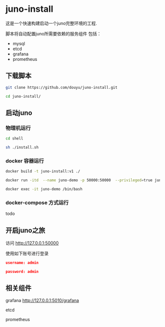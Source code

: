 # juno-install

这是一个快速构建启动一个juno完整环境的工程.

脚本将自动配置juno所需要依赖的服务组件
包括：

- mysql
- etcd
- grafana
- prometheus

## 下载脚本

```bash
git clone https://github.com/douyu/juno-install.git

cd juno-install/
```

## 启动juno

### 物理机运行

```bash
cd shell

sh ./install.sh
```

### docker 容器运行

```bash
docker build -t juno-install:v1 ./

docker run -itd  --name juno-demo -p 50000:50000  --privileged=true juno-install:v1 /usr/sbin/init

docker exec -it juno-demo /bin/bash

```

### docker-compose 方式运行

todo

## 开启juno之旅

访问 http://127.0.0.1:50000

使用如下账号进行登录

```json
username: admin

password: admin
```

## 相关组件

grafana http://127.0.0.1:5010/grafana

etcd

prometheus 
